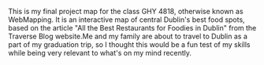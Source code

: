This is my final project map for the class GHY 4818, otherwise known as WebMapping. It is an interactive map of central Dublin's best food spots, based on the article "All the Best Restaurants for Foodies in Dublin" from the Traverse Blog website.Me and my family are about to travel to Dublin as a part of my graduation trip, so I thought this would be a fun test of my skills while being very relevant to what's on my mind recently.
